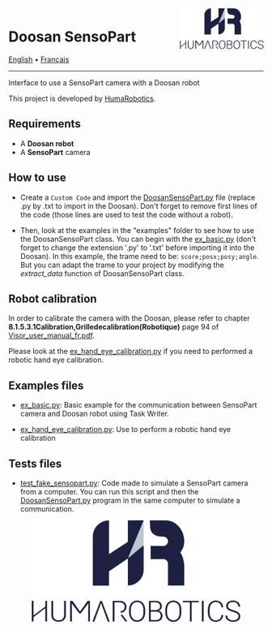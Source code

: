 <a href="https://www.humarobotics.com/">
    <img src="./images/Logo_HR_bleu.png" alt="HumaRobotics logo" title="HumaRobotics" align="right" height="80" />
</a>

# Doosan SensoPart

<p align="left">
  <a href="./README.md">English</a> •
  <a href="docs/README-fr.md">Français</a>
</p>

--------------

Interface to use a SensoPart camera with a Doosan robot

This project is developed by [HumaRobotics](https://www.humarobotics.com/).

## Requirements

- A **Doosan robot**
- A **SensoPart** camera

## How to use

- Create a `Custom Code` and import the [DoosanSensoPart.py](./DoosanSensoPart.py) file (replace .py by .txt to import in the Doosan). Don't forget to remove first lines of the code (those lines are used to test the code without a robot).

- Then, look at the examples in the "examples" folder to see how to use the DoosanSensoPart class. You can begin with the [ex_basic.py](./examples/ex_basic.py) (don't forget to change the extension '.py' to '.txt' before importing it into the Doosan). In this example, the trame need to be: `score;posx;posy;angle`. But you can adapt the trame to your project by modifying the *extract_data* function of DoosanSensoPart class.

## Robot calibration

In order to calibrate the camera with the Doosan, please refer to chapter **8.1.5.3.1Calibration,Grilledecalibration(Robotique)** page 94 of [Visor_user_manual_fr.pdf](./documentations/VISOR_user_manual_fr.pdf).

Please look at the [ex_hand_eye_calibration.py](./examples/ex_hand_eye_calibration.py) if you need to performed a robotic hand eye calibration.

## Examples files

- [ex_basic.py](./examples/ex_basic.py): Basic example for the communication between SensoPart camera and Doosan robot using Task Writer.

- [ex_hand_eye_calibration.py](./examples/ex_hand_eye_calibration.py): Use to perform a robotic hand eye calibration

## Tests files

- [test_fake_sensopart.py](./tests/test_fake_sensopart.py): Code made to simulate a SensoPart camera from a computer. You can run this script and then the [DoosanSensoPart.py](./DoosanSensoPart.py) program in the same computer to simulate a communication.

<div align = "center" >
<img src="./images/Logo_HR_bleu.png" alt="HumaRobotics logo" title="HumaRobotics" height="200" />
</div>

